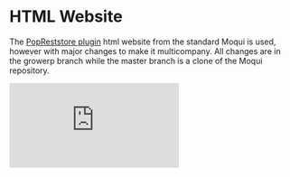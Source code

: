 # HTML Website

The [PopReststore plugin](https://github.com/growerp/PopRestStore/tree/growerp) html website from the standard Moqui is used, however with major changes to make it multicompany. All changes are in the growerp branch while the master branch is a clone of the Moqui repository.

![](https://raw.githubusercontent.com/growerp/PopRestStore/growerp/README.md)